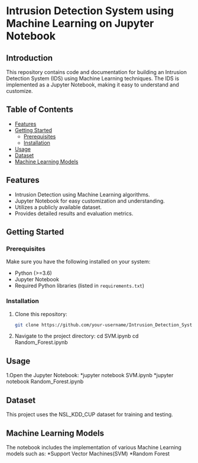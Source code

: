 # Intrusion Detection System using Machine Learning on Jupyter Notebook

## Introduction
This repository contains code and documentation for building an Intrusion Detection System (IDS) using Machine Learning techniques. The IDS is implemented as a Jupyter Notebook, making it easy to understand and customize.

## Table of Contents
- [Features](#features)
- [Getting Started](#getting-started)
  - [Prerequisites](#prerequisites)
  - [Installation](#installation)
- [Usage](#usage)
- [Dataset](#dataset)
- [Machine Learning Models](#machine-learning-models)



## Features
- Intrusion Detection using Machine Learning algorithms.
- Jupyter Notebook for easy customization and understanding.
- Utilizes a publicly available dataset.
- Provides detailed results and evaluation metrics.

## Getting Started

### Prerequisites
Make sure you have the following installed on your system:

- Python (>=3.6)
- Jupyter Notebook
- Required Python libraries (listed in `requirements.txt`)

### Installation
1. Clone this repository:
   ```bash
   git clone https://github.com/your-username/Intrusion_Detection_System_using_Machine_Learning.git
2. Navigate to the project directory:
    cd SVM.ipynb
    cd Random_Forest.ipynb

## Usage
1.Open the Jupyter Notebook:
  *jupyter notebook SVM.ipynb
  *jupyter notebook Random_Forest.ipynb  

## Dataset
  This project uses the NSL_KDD_CUP dataset for training and testing.

## Machine Learning Models
  The notebook includes the implementation of various Machine Learning models such as:
    *Support Vector Machines(SVM)
    *Random Forest

